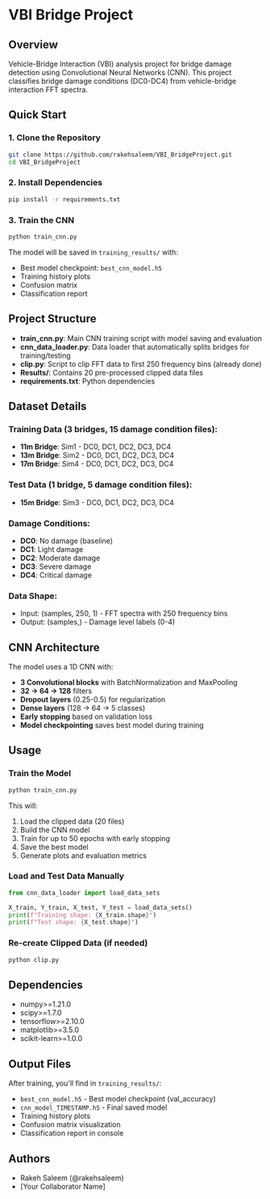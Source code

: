 # VBI Bridge Project

## Overview
Vehicle-Bridge Interaction (VBI) analysis project for bridge damage detection using Convolutional Neural Networks (CNN). This project classifies bridge damage conditions (DC0-DC4) from vehicle-bridge interaction FFT spectra.

## Quick Start

### 1. Clone the Repository
```bash
git clone https://github.com/rakehsaleem/VBI_BridgeProject.git
cd VBI_BridgeProject
```

### 2. Install Dependencies
```bash
pip install -r requirements.txt
```

### 3. Train the CNN
```bash
python train_cnn.py
```

The model will be saved in `training_results/` with:
- Best model checkpoint: `best_cnn_model.h5`
- Training history plots
- Confusion matrix
- Classification report

## Project Structure
- **train_cnn.py**: Main CNN training script with model saving and evaluation
- **cnn_data_loader.py**: Data loader that automatically splits bridges for training/testing
- **clip.py**: Script to clip FFT data to first 250 frequency bins (already done)
- **Results/**: Contains 20 pre-processed clipped data files
- **requirements.txt**: Python dependencies

## Dataset Details

### Training Data (3 bridges, 15 damage condition files):
- **11m Bridge**: Sim1 - DC0, DC1, DC2, DC3, DC4
- **13m Bridge**: Sim2 - DC0, DC1, DC2, DC3, DC4  
- **17m Bridge**: Sim4 - DC0, DC1, DC2, DC3, DC4

### Test Data (1 bridge, 5 damage condition files):
- **15m Bridge**: Sim3 - DC0, DC1, DC2, DC3, DC4

### Damage Conditions:
- **DC0**: No damage (baseline)
- **DC1**: Light damage
- **DC2**: Moderate damage
- **DC3**: Severe damage
- **DC4**: Critical damage

### Data Shape:
- Input: (samples, 250, 1) - FFT spectra with 250 frequency bins
- Output: (samples,) - Damage level labels (0-4)

## CNN Architecture

The model uses a 1D CNN with:
- **3 Convolutional blocks** with BatchNormalization and MaxPooling
- **32 → 64 → 128** filters
- **Dropout layers** (0.25-0.5) for regularization
- **Dense layers** (128 → 64 → 5 classes)
- **Early stopping** based on validation loss
- **Model checkpointing** saves best model during training

## Usage

### Train the Model
```bash
python train_cnn.py
```

This will:
1. Load the clipped data (20 files)
2. Build the CNN model
3. Train for up to 50 epochs with early stopping
4. Save the best model
5. Generate plots and evaluation metrics

### Load and Test Data Manually
```python
from cnn_data_loader import load_data_sets

X_train, Y_train, X_test, Y_test = load_data_sets()
print(f"Training shape: {X_train.shape}")
print(f"Test shape: {X_test.shape}")
```

### Re-create Clipped Data (if needed)
```bash
python clip.py
```

## Dependencies
- numpy>=1.21.0
- scipy>=1.7.0
- tensorflow>=2.10.0
- matplotlib>=3.5.0
- scikit-learn>=1.0.0

## Output Files

After training, you'll find in `training_results/`:
- `best_cnn_model.h5` - Best model checkpoint (val_accuracy)
- `cnn_model_TIMESTAMP.h5` - Final saved model
- Training history plots
- Confusion matrix visualization
- Classification report in console

## Authors
- Rakeh Saleem (@rakehsaleem)
- [Your Collaborator Name]

